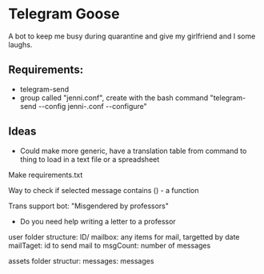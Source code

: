 # Telegram Goose
A bot to keep me busy during quarantine and give my girlfriend and I some laughs.

## Requirements:
* telegram-send
* group called "jenni.conf", create with the bash command "telegram-send --config jenni-.conf --configure"

## Ideas
* Could make more generic, have a translation table from command to thing to load in a text file or a spreadsheet

Make requirements.txt

Way to check if selected message contains () - a function


Trans support bot:
"Misgendered by professors"
* Do you need help writing a letter to a professor


user folder structure:
ID/
mailbox: any items for mail, targetted by date
mailTaget: id to send mail to
msgCount: number of messages

assets folder structur:
messages: messages
